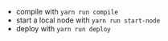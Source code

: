 - compile with `yarn run compile`
- start a local node with `yarn run start-node`
- deploy with `yarn run deploy`

